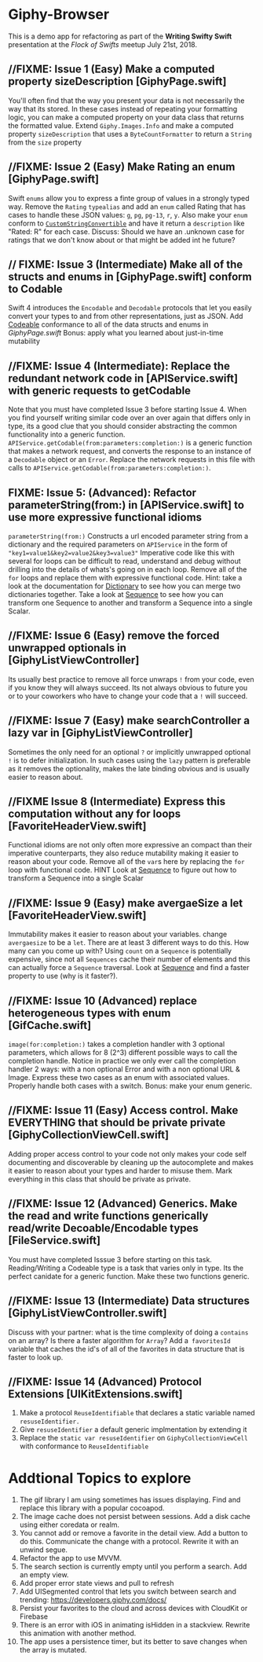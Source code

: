 # Giphy-Browser
This is a demo app for refactoring as part of the **Writing Swifty Swift** presentation at the *Flock of Swifts* meetup July 21st, 2018.

## //FIXME: Issue 1 (Easy) Make a computed property sizeDescription [GiphyPage.swift]
You'll often find that the way you present your data is not necessarily the way that its stored.  In these cases instead of repeating your formatting logic, you can make a computed property on your data class that returns the formatted value. Extend `Giphy.Images.Info` and make a computed property `sizeDescription` that uses a `ByteCountFormatter` to return a `String` from the `size` property

## //FIXME: Issue 2 (Easy) Make Rating an enum [GiphyPage.swift]
Swift `enums` allow you to express a finte group of values in a strongly typed way.  Remove the `Rating` `typealias` and add an `enum` called Rating that has cases to handle these JSON values: `g`, `pg`, `pg-13`, `r`, `y`.  Also make your `enum` conform to [`CustomStringConvertible`](https://developer.apple.com/documentation/swift/customstringconvertible) and have it return a   `description` like "Rated: R" for each case.  Discuss: Should we have an .unknown case for ratings that we don't know about or that might be added int he future?

## // FIXME: Issue 3 (Intermediate) Make all of the structs and enums in  [GiphyPage.swift] conform to Codable
Swift 4 introduces the `Encodable` and `Decodable` protocols that let you easily convert your types to and from other representations, just as JSON.  Add [Codeable](https://developer.apple.com/documentation/foundation/archives_and_serialization/encoding_and_decoding_custom_types) conformance to all of the data structs and enums in *GiphyPage.swift*  Bonus: apply what you learned about just-in-time mutability

## //FIXME: Issue 4 (Intermediate): Replace the redundant network code in [APIService.swift] with generic requests to getCodable
Note that you must have completed Issue 3 before starting Issue 4.  When you find yourself writing similar code over an over again that differs only in type, its a good clue that you should consider abstracting the common functionality into a generic function.  `APIService.getCodable(from:parameters:completion:)` is a generic function that makes a network request, and converts the response to an instance of a `Decodable` object or an `Error`.  Replace the network requests in this file with calls to `APIService.getCodable(from:parameters:completion:)`.

## FIXME: Issue 5: (Advanced): Refactor parameterString(from:) in [APIService.swift] to use more expressive functional idioms
`parameterString(from:)`  Constructs a url encoded parameter string from a dictionary and the required parameters on `APIService` in the form of `"key1=value1&key2=value2&key3=value3"`  Imperative code like this with several for loops can be difficult to read, understand and debug without drilling into the details of whats's going on in each loop.  Remove all of the `for` loops and replace them with expressive functional code.  Hint: take a look at the documentation for [Dictionary](https://developer.apple.com/documentation/swift/dictionary) to see how you can merge two dictionaries together.  Take a look at [Sequence](https://developer.apple.com/documentation/swift/sequence) to see how you can transform one Sequence to another and transform a Sequence into a single Scalar.

## //FIXME: Issue 6 (Easy) remove the forced unwrapped optionals in [GiphyListViewController]
Its usually best practice to remove all force unwraps `!` from your code, even if you know they will always succeed.  Its not always obvious to future you or to your coworkers who have to change your code that a `!` will succeed.  

## //FIXME: Issue 7 (Easy) make  searchController a lazy var in [GiphyListViewController]
Sometimes the only need for an optional `?` or implicitly unwrapped optional `!` is to defer initialization.  In such cases using the `lazy` pattern is preferable as it removes the optionality, makes the late binding obvious and is usually easier to reason about.

## //FIXME Issue 8 (Intermediate) Express this computation without any for loops [FavoriteHeaderView.swift]
Functional idioms are not only often more expressive an compact than their imperative counterparts, they also reduce mutability making it easier to reason about your code.  Remove all of the `var`s here by replacing the `for` loop with functional code. HINT Look at [Sequence](https://developer.apple.com/documentation/swift/sequence) to figure out how to transform a Sequence into a single Scalar

## //FIXME:  Issue 9 (Easy) make avergaeSize a let [FavoriteHeaderView.swift]
Immutability makes it easier to reason about your variables.  change `avergaesize` to be a `let`.  There are at least 3 different ways to do this.  How many can you come up with?  Using `count` on a `Sequence` is potentially expensive, since not all `Sequences` cache their number of elements and this can actually force a `Sequence` traversal.  Look at [Sequence](https://developer.apple.com/documentation/swift/sequence) and find a faster property to use (why is it faster?).

## //FIXME: Issue 10 (Advanced) replace heterogeneous types with enum [GifCache.swift]
`image(for:completion:)` takes a completion handler with 3 optional parameters, which allows for 8 (2^3) different possible ways to call the completion handle.  Notice in practice we only ever call the completion handler 2 ways: with a non optional Error and with a non optional URL & Image.  Express these two cases as an enum with associated values.  Properly handle both cases with a switch.  Bonus: make your enum generic.

## //FIXME: Issue 11 (Easy) Access control.  Make EVERYTHING that should be private private [GiphyCollectionViewCell.swift]
Adding proper access control to your code not only makes your code self documenting and discoverable by cleaning up the autocomplete and makes it easier to reason about your types and harder to misuse them.  Mark everything in this class that should be private as private.

## //FIXME: Issue 12 (Advanced) Generics.  Make the read and write functions generically read/write Decoable/Encodable types  [FileService.swift]
You must have completed Isssue 3 before starting on this task.  Reading/Writing a Codeable type is a task that varies only in type.  Its the perfect canidate for a generic function.  Make these two functions generic.

## //FIXME: Issue 13 (Intermediate) Data structures [GiphyListViewController.swift]
Discuss with your partner: what is the time complexity of doing a `contains`  on an array?  Is there a faster algorithm for `Array`?  Add a` favoritesId` variable that caches the id's of all of the favorites in data structure that is faster to look up.

## //FIXME: Issue 14 (Advanced) Protocol Extensions [UIKitExtensions.swift]
1. Make a protocol `ReuseIdentifiable` that declares a static variable named `resuseIdentifier.`
2. Give `resuseIdentifier` a default generic implmentation by extending it
3. Replace the `static var resuseIdentifier` on `GiphyCollectionViewCell` with conformance to `ReuseIdentifiable`

# Addtional Topics to explore
1. The gif library I am using sometimes has issues displaying.  Find and replace this library with a popular cocoapod.
2. The image cache does not persist between sessions.  Add a disk cache using either coredata or realm.
3. You cannot add or remove  a favorite in the detail view.  Add a button to do this.  Communicate the change with a protocol.  Rewrite it with an unwind segue.
4. Refactor the app to use MVVM.
5. The search section is currently empty until you perform a search.  Add an empty view.
6. Add proper error state views and pull to refresh
7. Add UISegmented control that lets you switch between search and trending: https://developers.giphy.com/docs/
8. Persist your favorites to the cloud and across devices with CloudKit or Firebase
9. There is an error with iOS in animating isHidden in a stackview.  Rewrite this animation with another method.
10.  The app uses a persistence timer, but its better to save changes when the array is mutated.

